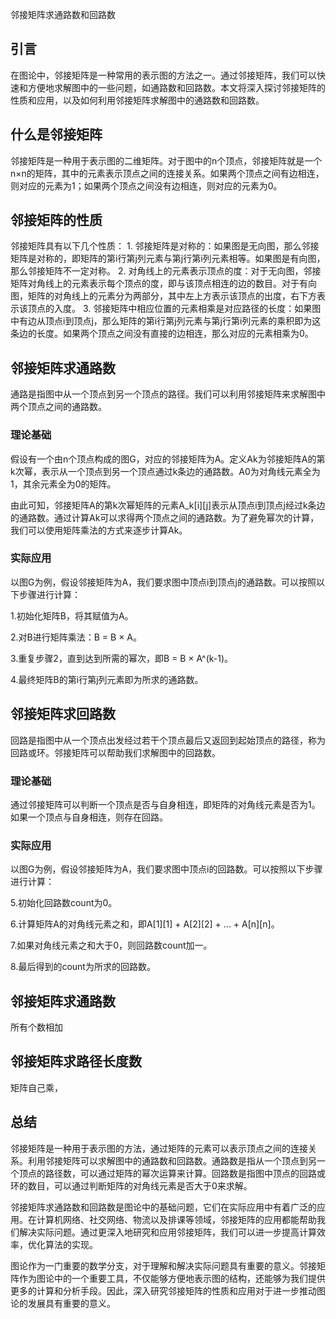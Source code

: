 邻接矩阵求通路数和回路数

## **引言**

在图论中，邻接矩阵是一种常用的表示图的方法之一。通过邻接矩阵，我们可以快速和方便地求解图中的一些问题，如通路数和回路数。本文将深入探讨邻接矩阵的性质和应用，以及如何利用邻接矩阵求解图中的通路数和回路数。

## **什么是邻接矩阵**

邻接矩阵是一种用于表示图的二维矩阵。对于图中的n个顶点，邻接矩阵就是一个n×n的矩阵，其中的元素表示顶点之间的连接关系。如果两个顶点之间有边相连，则对应的元素为1；如果两个顶点之间没有边相连，则对应的元素为0。

## **邻接矩阵的性质**

邻接矩阵具有以下几个性质： 1. 邻接矩阵是对称的：如果图是无向图，那么邻接矩阵是对称的，即矩阵的第i行第j列元素与第j行第i列元素相等。如果图是有向图，那么邻接矩阵不一定对称。 2. 对角线上的元素表示顶点的度：对于无向图，邻接矩阵对角线上的元素表示每个顶点的度，即与该顶点相连的边的数目。对于有向图，矩阵的对角线上的元素分为两部分，其中左上方表示该顶点的出度，右下方表示该顶点的入度。 3. 邻接矩阵中相应位置的元素相乘是对应路径的长度：如果图中有边从顶点i到顶点j，那么矩阵的第i行第j列元素与第j行第i列元素的乘积即为这条边的长度。如果两个顶点之间没有直接的边相连，那么对应的元素相乘为0。

## **邻接矩阵求通路数**

通路是指图中从一个顶点到另一个顶点的路径。我们可以利用邻接矩阵来求解图中两个顶点之间的通路数。

### **理论基础**

假设有一个由n个顶点构成的图G，对应的邻接矩阵为A。定义Ak为邻接矩阵A的第k次幂，表示从一个顶点到另一个顶点通过k条边的通路数。A0为对角线元素全为1，其余元素全为0的矩阵。

由此可知，邻接矩阵A的第k次幂矩阵的元素A_k[i][j]表示从顶点i到顶点j经过k条边的通路数。通过计算Ak可以求得两个顶点之间的通路数。为了避免幂次的计算，我们可以使用矩阵乘法的方式来逐步计算Ak。

### **实际应用**

以图G为例，假设邻接矩阵为A，我们要求图中顶点i到顶点j的通路数。可以按照以下步骤进行计算：

1.初始化矩阵B，将其赋值为A。

2.对B进行矩阵乘法：B = B × A。

3.重复步骤2，直到达到所需的幂次，即B = B × A^(k-1)。

4.最终矩阵B的第i行第j列元素即为所求的通路数。

## **邻接矩阵求回路数**

回路是指图中从一个顶点出发经过若干个顶点最后又返回到起始顶点的路径，称为回路或环。邻接矩阵可以帮助我们求解图中的回路数。

### **理论基础**

通过邻接矩阵可以判断一个顶点是否与自身相连，即矩阵的对角线元素是否为1。如果一个顶点与自身相连，则存在回路。

### **实际应用**

以图G为例，假设邻接矩阵为A，我们要求图中顶点i的回路数。可以按照以下步骤进行计算：

5.初始化回路数count为0。

6.计算矩阵A的对角线元素之和，即A[1][1] + A[2][2] + … + A[n][n]。

7.如果对角线元素之和大于0，则回路数count加一。

8.最后得到的count为所求的回路数。

## **邻接矩阵求通路数**

所有个数相加



## **邻接矩阵求路径长度数**

矩阵自己乘，



## **总结**

邻接矩阵是一种用于表示图的方法，通过矩阵的元素可以表示顶点之间的连接关系。利用邻接矩阵可以求解图中的通路数和回路数。通路数是指从一个顶点到另一个顶点的路径数，可以通过矩阵的幂次运算来计算。回路数是指图中顶点的回路或环的数目，可以通过判断矩阵的对角线元素是否大于0来求解。

邻接矩阵求通路数和回路数是图论中的基础问题，它们在实际应用中有着广泛的应用。在计算机网络、社交网络、物流以及排课等领域，邻接矩阵的应用都能帮助我们解决实际问题。通过更深入地研究和应用邻接矩阵，我们可以进一步提高计算效率，优化算法的实现。

图论作为一门重要的数学分支，对于理解和解决实际问题具有重要的意义。邻接矩阵作为图论中的一个重要工具，不仅能够方便地表示图的结构，还能够为我们提供更多的计算和分析手段。因此，深入研究邻接矩阵的性质和应用对于进一步推动图论的发展具有重要的意义。